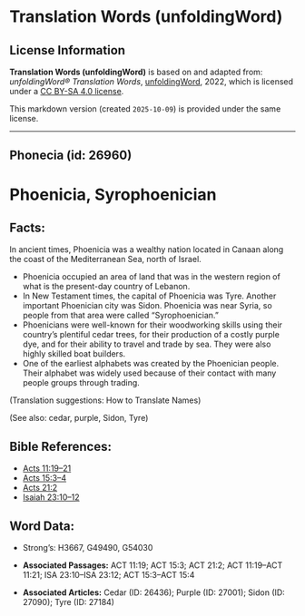 # Translation Words (unfoldingWord)

## License Information

**Translation Words (unfoldingWord)** is based on and adapted from: _unfoldingWord® Translation Words_, [unfoldingWord](https://unfoldingword.org/utw), 2022, which is licensed under a [CC BY-SA 4.0 license](https://creativecommons.org/licenses/by-sa/4.0/legalcode.en).

This markdown version (created `2025-10-09`) is provided under the same license.



--------------------------------

## Phonecia (id: 26960)

Phoenicia, Syrophoenician
=========================

Facts:
------

In ancient times, Phoenicia was a wealthy nation located in Canaan along the coast of the Mediterranean Sea, north of Israel.

* Phoenicia occupied an area of land that was in the western region of what is the present\-day country of Lebanon.
* In New Testament times, the capital of Phoenicia was Tyre. Another important Phoenician city was Sidon. Phoenicia was near Syria, so people from that area were called “Syrophoenician.”
* Phoenicians were well\-known for their woodworking skills using their country’s plentiful cedar trees, for their production of a costly purple dye, and for their ability to travel and trade by sea. They were also highly skilled boat builders.
* One of the earliest alphabets was created by the Phoenician people. Their alphabet was widely used because of their contact with many people groups through trading.

(Translation suggestions: How to Translate Names)

(See also: cedar, purple, Sidon, Tyre)

Bible References:
-----------------

* [Acts 11:19–21](https://ref.ly/Acts11:19-Acts11:21)
* [Acts 15:3–4](https://ref.ly/Acts15:3-Acts15:4)
* [Acts 21:2](https://ref.ly/Acts21:2)
* [Isaiah 23:10–12](https://ref.ly/Isa23:10-Isa23:12)

Word Data:
----------

* Strong’s: H3667, G49490, G54030

* **Associated Passages:** ACT 11:19; ACT 15:3; ACT 21:2; ACT 11:19–ACT 11:21; ISA 23:10–ISA 23:12; ACT 15:3–ACT 15:4
* **Associated Articles:** Cedar (ID: 26436); Purple (ID: 27001); Sidon (ID: 27090); Tyre (ID: 27184)

